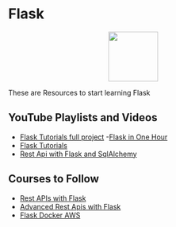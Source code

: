 # Flask

<p align="center"><img height="100" src="https://i.ibb.co/1r8SpT7/1200px-Flask-logo-svg.png"></p>

These are Resources to start learning Flask

## YouTube Playlists and Videos

- [Flask Tutorials full project](https://www.youtube.com/watch?v=MwZwr5Tvyxo&list=PL-osiE80TeTs4UjLw5MM6OjgkjFeUxCYH) -[Flask in One Hour](https://www.youtube.com/watch?v=Z1RJmh_OqeA)
- [Flask Tutorials](https://www.youtube.com/watch?v=mqhxxeeTbu0&list=PLzMcBGfZo4-n4vJJybUVV3Un_NFS5EOgX)
- [Rest Api with Flask and SqlAlchemy](https://www.youtube.com/watch?v=PTZiDnuC86g)

## Courses to Follow

- [Rest APIs with Flask](https://www.udemy.com/course/rest-api-flask-and-python/)
- [Advanced Rest Apis with Flask](https://www.udemy.com/course/advanced-rest-apis-flask-python/)
- [Flask Docker AWS](https://www.udemy.com/course/python-rest-apis-with-flask-docker-mongodb-and-aws-devops/)
